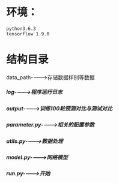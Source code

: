 # 环境：
    python3.6.3
    tensorflow 1.9.0

# 结构目录
   data_path---->存储数据样别等数据
##### log---->程序运行日志
##### output---->训练100轮预测对比与测试对比
##### parameter.py---->相关的配置参数
##### utils.py---->数据处理
##### model.py---->网络模型
##### run.py---->开始
